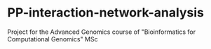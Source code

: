 # PP-interaction-network-analysis
Project for the Advanced Genomics course of "Bioinformatics for Computational Genomics" MSc
